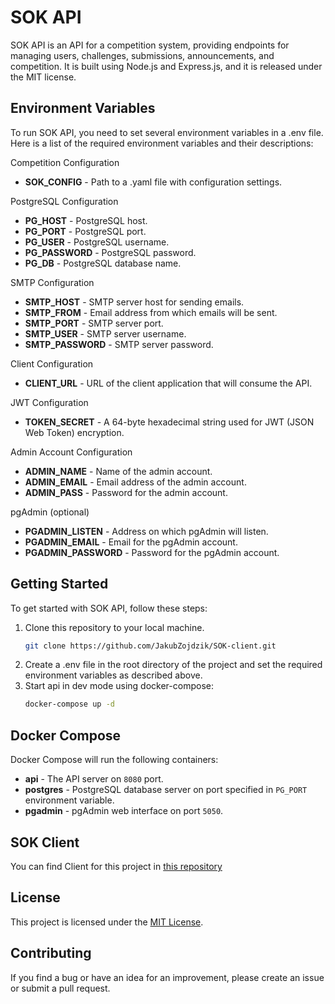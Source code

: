 # SOK API

SOK API is an API for a competition system, providing endpoints for managing users, challenges, submissions, announcements, and competition. It is built using Node.js and Express.js, and it is released under the MIT license.

## Environment Variables

To run SOK API, you need to set several environment variables in a .env file. Here is a list of the required environment variables and their descriptions:

Competition Configuration
- **SOK_CONFIG** - Path to a .yaml file with configuration settings.

PostgreSQL Configuration
- **PG_HOST** - PostgreSQL host.
- **PG_PORT** - PostgreSQL port.
- **PG_USER** - PostgreSQL username.
- **PG_PASSWORD** - PostgreSQL password.
- **PG_DB** - PostgreSQL database name.

SMTP Configuration
- **SMTP_HOST** - SMTP server host for sending emails.
- **SMTP_FROM** - Email address from which emails will be sent.
- **SMTP_PORT** - SMTP server port.
- **SMTP_USER** - SMTP server username.
- **SMTP_PASSWORD** - SMTP server password.

Client Configuration
- **CLIENT_URL** - URL of the client application that will consume the API.

JWT Configuration
- **TOKEN_SECRET** - A 64-byte hexadecimal string used for JWT (JSON Web Token) encryption.

Admin Account Configuration
- **ADMIN_NAME** - Name of the admin account.
- **ADMIN_EMAIL** - Email address of the admin account.
- **ADMIN_PASS** - Password for the admin account.

pgAdmin (optional)
- **PGADMIN_LISTEN** - Address on which pgAdmin will listen.
- **PGADMIN_EMAIL** - Email for the pgAdmin account.
- **PGADMIN_PASSWORD** - Password for the pgAdmin account.


## Getting Started

To get started with SOK API, follow these steps:

1. Clone this repository to your local machine.
    ```sh
    git clone https://github.com/JakubZojdzik/SOK-client.git
    ```
2. Create a .env file in the root directory of the project and set the required environment variables as described above.
4. Start api in dev mode using docker-compose:
    ```sh
    docker-compose up -d
    ```

## Docker Compose

Docker Compose will run the following containers:

- **api** - The API server on `8080` port.
- **postgres** - PostgreSQL database server on port specified in `PG_PORT` environment variable.
- **pgadmin** - pgAdmin web interface on port `5050`.

## SOK Client

You can find Client for this project in [this repository](https://github.com/JakubZojdzik/SOK-client)

## License

This project is licensed under the [MIT License](LICENSE).

## Contributing

If you find a bug or have an idea for an improvement, please create an issue or submit a pull request.